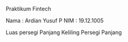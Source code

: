 

Praktikum  Fintech 

Nama    : Ardian Yusuf P 
NIM     : 19.12.1005 


  Luas persegi Panjang
  Keliling Persegi Panjang
